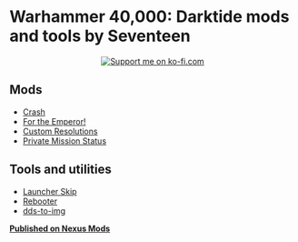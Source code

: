 # Warhammer 40,000: Darktide mods and tools by Seventeen

<p align="center">
	<a href="https://ko-fi.com/ronvoluted">
		<img alt="Support me on ko-fi.com" src="https://ko-fi.com/img/githubbutton_sm.svg">
	</a>
</p>

## Mods
- [Crash](/Crash)
- [For the Emperor!](/ForTheEmperor)
- [Custom Resolutions](/CustomResolutions)
- [Private Mission Status](/PrivateMissionStatus)

## Tools and utilities
- [Launcher Skip](https://github.com/ronvoluted/darktide-launcher-skip)
- [Rebooter](https://github.com/ronvoluted/darktide-rebooter)
- [dds-to-img](https://github.com/ronvoluted/dds-to-img)

**[Published on Nexus Mods](https://nexusmods.com/users/305701?tab=user+files)**
